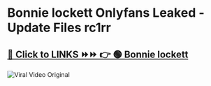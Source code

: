 
 # Bonnie lockett Onlyfans Leaked - Update Files rc1rr

## <h2><a href="https://clipsfans.com/Bonnie_lockett&ref=git">🔗 Click to LINKS ⏩⏩ 👉 🟢 Bonnie lockett </a></h2>

<a href="https://clipsfans.com/Bonnie_lockett&ref=git" rel="nofollow" data-target="animated-image.originalLink"><img src="https://i.ibb.co.com/xMMVF88/686577567.gif" alt="Viral Video Original" style="max-width: 100%; display: inline-block;" data-target="animated-image.originalImage"></a>

